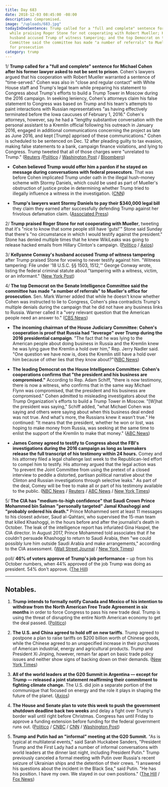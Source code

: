 ```yaml
---
title: Day 683
date: 2018-12-03 08:45:00 -08:00
description: Compromised.
image: "/uploads/683.jpg"
todayInOneSentence: Trump called for a "full and complete" sentence for Michael Cohen
  while praising Roger Stone for not cooperating with Robert Mueller; Kellyanne Conway's
  husband accused Trump of witness tampering; and the top Democrat on the Senate Intelligence
  Committee said the committee has made "a number of referrals" to Mueller's office
  for prosecution
category: trump
---
```


1/ **Trump called for a "full and complete" sentence for Michael Cohen after his former lawyer asked to not be sent to prison**. Cohen's lawyers argued that his cooperation with Robert Mueller warranted a sentence of "time-served." Cohen was also in "close and regular contact" with White House staff and Trump's legal team while preparing his statement to Congress about Trump's efforts to build a Trump Tower in Moscow during the 2016 campaign. In seeking leniency, Cohen's attorneys claim his false statement to Congress was based on Trump and his team's attempts to paint interactions with Russian representatives "as having effectively terminated before the Iowa caucuses of February 1, 2016." Cohen's attorneys, however, say he had a "lengthy substantive conversation with the personal assistant to a Kremlin official following his outreach in January 2016, engaged in additional communications concerning the project as late as June 2016, and kept \[Trump\] apprised of these communications." Cohen is scheduled to be sentenced on Dec. 12 after pleading guilty to tax evasion, making false statements to a bank, campaign finance violations, and lying to Congress. Trump tweeted that all of those charges were "unrelated to Trump." ([Reuters](https://www.reuters.com/article/us-usa-trump-russia-idUSKBN1O222F) /[Politico](https://www.politico.com/story/2018/12/01/cohen-contact-trump-false-statement-congress-1037036) / [Washington Post](https://www.washingtonpost.com/world/national-security/cohen-seeks-time-served-prison-sentence-says-again-his-crimes-were-meant-to-protect-trump/2018/12/01/dd7436e8-1d24-4091-92c5-cd25c1b857bd_story.html) / [Bloomberg](https://www.bloomberg.com/news/articles/2018-12-03/trump-says-cohen-deserves-prison-time-for-unrelated-crimes))

* **Cohen believed Trump would offer him a pardon if he stayed on message during conversations with federal prosecutors**. That was before Cohen implicated Trump under oath in the illegal hush-money scheme with Stormy Daniels, which could be used as part of Mueller's obstruction of justice probe in determining whether Trump tried to illegally influence a witness in the investigation. ([CNN](https://www.cnn.com/2018/11/30/politics/michael-cohen-pardon-expectation-donald-trump/index.html))

* **Trump's lawyers want Stormy Daniels to pay their $340,000 legal bill** they claim they earned after successfully defending Trump against her frivolous defamation claim. ([Associated Press](https://apnews.com/83f9bb9ee60c490cbcc840c9592562b0))

2/ **Trump praised Roger Stone for not cooperating with Mueller**, tweeting that it's "nice to know that some people still have 'guts!'" Stone said Sunday that there's "no circumstance in which I would testify against the president." Stone has denied multiple times that he knew WikiLeaks was going to release hacked emails from Hillary Clinton's campaign. ([Politico](https://www.politico.com/story/2018/12/03/trump-roger-stone-has-guts-1038787) / [Axios](https://www.axios.com/trump-roger-stone-not-cooperating-mueller-investigation-3a0898a2-cbae-498c-a8f4-7dffa3a4fd7d.html))

3/ **Kellyanne Conway's husband accused Trump of witness tampering** after Trump praised Stone for vowing to never testify against him. "Witness tampering: File under '18 U.S.C. §§ 1503, 1512,'" George Conway wrote, listing the federal criminal statute about "tampering with a witness, victim, or an informant." ([New York Post](https://nypost.com/2018/12/03/trump-accused-of-witness-tampering-over-roger-stone-tweet/))

4/ **The top Democrat on the Senate Intelligence Committee said the committee has made "a number of referrals" to Mueller's office for prosecution**. Sen. Mark Warner added that while he doesn't know whether Cohen was instructed to lie to Congress, Cohen's plea contradicts Trump's multiple denials during the campaign that he did not have any business links to Russia. Warner called it a "very relevant question that the American people need an answer to." ([CBS News](https://www.cbsnews.com/news/mark-warner-on-face-the-nation-says-the-senate-intelligence-committee-has-made-a-number-of-referrals-to-mueller/))

* **The incoming chairman of the House Judiciary Committee: Cohen's cooperation is proof that Russia had "leverage" over Trump during the 2016 presidential campaign**. "The fact that he was lying to the American people about doing business in Russia and the Kremlin knew he was lying gave the Kremlin a hold over him," Rep. Jerry Nadler said. "One question we have now is, does the Kremlin still have a hold over him because of other lies that they know about?"([NBC News](https://www.nbcnews.com/politics/first-read/incoming-house-judiciary-chair-says-cohen-cooperation-proof-russian-leverage-n942711))

* **The leading Democrat on the House Intelligence Committee: Cohen's cooperations confirms that "the president and his business are compromised."** According to Rep. Adam Schiff, "there is now testimony, there is now a witness, who confirms that in the same way Michael Flynn was compromised, that the president and his business are compromised." Cohen admitted to misleading investigators about the Trump Organization's efforts to build a Trump Tower in Moscow. "\[W\]hat the president was saying," Schiff added, "what Michael Cohen was saying and others were saying about when this business deal ended was not true. And what's more, the Russians knew it wasn’t true." He continued: "It means that the president, whether he won or lost, was hoping to make money from Russia, was seeking at the same time to enlist the support of the Kremlin to make that money." ([ABC News](https://abcnews.go.com/Politics/top-house-intel-committee-democrat-trump-business-compromised/story?id=59546876))

* **James Comey agreed to testify to Congress about the FBI's investigations during the 2016 campaign as long as lawmakers release the full transcript of his testimony within 24 hours.** Comey and his attorney filed a legal challenge last week to the Republican-led effort to compel him to testify. His attorney argued that the legal action was "to prevent the Joint Committee from using the pretext of a closed interview to peddle a distorted, partisan political narrative about the Clinton and Russian investigations through selective leaks." As part of the deal, Comey will be free to make all or part of his testimony available to the public. ([NBC News](https://www.cnbc.com/2018/12/02/james-comey-drops-legal-challenge-will-testify-to-congress.html) / [Reuters](https://www.reuters.com/article/us-usa-congress-comey-idUSKBN1O10LY) / [ABC News](https://abcnews.go.com/Politics/james-comey-agrees-testify-house-condition-made-public/story?id=59558241) / [New York Times](https://www.nytimes.com/2018/12/02/us/james-comey-hearing-testimony.html))

5/ **The CIA has "medium-to-high confidence" that Saudi Crown Prince Mohammed bin Salman "personally targeted" Jamal Khashoggi and "probably ordered his death."** Prince Mohammed sent at least 11 messages to his closest adviser, Saud al-Qahtani, who supervised the 15-man team that killed Khashoggi, in the hours before and after the journalist's death in October. The leak of the intelligence report has infuriated Gina Haspel, the CIA director. In August 2017, Prince Mohammed told associates that if he couldn't persuade Khashoggi to return to Saudi Arabia, then "we could possibly lure him outside Saudi Arabia and make arrangements," according to the CIA assessment. ([Wall Street Journal](https://www.wsj.com/articles/cia-intercepts-underpin-assessment-saudi-crown-prince-targeted-khashoggi-1543640460) / [New York Times](https://www.nytimes.com/2018/12/02/us/politics/crown-prince-mohammed-qahtani-intercepts.html))

poll/ **46% of voters approve of Trump's job performance** – up from his October numbers, when 44% approved of the job Trump was doing as president. 54% don't approve. ([The Hill](https://thehill.com/homenews/administration/419470-president-trumps-approval-rating-improves-slightly-to-46-percent-poll))

---

## Notables.

1. **Trump intends to formally notify Canada and Mexico of his intention to withdraw from the North American Free Trade Agreement in six months** in order to force Congress to pass his new trade deal. Trump is using the threat of disrupting the entire North American economy to get the deal passed. ([Politico](https://www.politico.com/story/2018/12/02/trump-trade-canada-mexico-1006164))

2. **The U.S. and China agreed to hold off on new tariffs**. Trump agreed to postpone a plan to raise tariffs on $200 billion worth of Chinese goods, while the Chinese agreed to an unspecified increase in their purchases of American industrial, energy and agricultural products. Trump and President Xi Jinping, however, remain far apart on basic trade policy issues and neither show signs of backing down on their demands. ([New York Times](https://www.nytimes.com/2018/12/01/world/trump-xi-g20-merkel.html))

3. **All of the world leaders at the G20 Summit in Argentina — except for Trump — released a joint statement reaffirming their commitment to fighting climate change.** The U.S. did join a separate portion of the communique that focused on energy and the role it plays in shaping the future of the planet. ([Axios](https://www.axios.com/g20-leaders-pledge-fight-climate-change-except-trump-39bd120b-ae64-422e-b563-d8424a88a19e.html))

4. **The House and Senate plan to vote this week to push the government shutdown deadline back two weeks** and delay a fight over Trump's border wall until right before Christmas. Congress has until Friday to approve a funding extension before funding for the federal government runs out. ([Politico](https://www.politico.com/story/2018/12/03/trump-meeting-pelosi-schumer-canceled-1037992) / [CNBC](https://www.cnbc.com/2018/12/03/congress-to-delay-government-shutdown-date-trump-border-wall-fight.html) / [CNN](https://www.cnn.com/2018/12/03/politics/government-shutdown-congress-border-wall/index.html) / [Washington Post](https://www.washingtonpost.com/politics/2018/12/03/everything-you-need-know-about-possible-government-shutdown-that-may-be-coming-this-month/))

5. **Trump and Putin had an "informal" meeting at the G20 Summit.** "As is typical at multilateral events," said Sarah Huckabee Sanders, "President Trump and the First Lady had a number of informal conversations with world leaders at the dinner last night, including President Putin." Trump previously canceled a formal meeting with Putin over Russia's recent seizure of Ukrainian ships and the detention of their crews. "I answered his questions about the incident in the Black Sea," said Putin. "He has his position. I have my own. We stayed in our own positions." ([The Hill](https://thehill.com/homenews/administration/419274-white-house-trump-had-informal-conversation-with-putin-at-g-20?__twitter_impression=true) / [Fox News](https://www.foxnews.com/politics/trump-and-putin-have-informal-meeting-at-g20))

